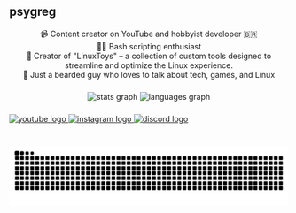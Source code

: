 <h2 align="left">psygreg</h2>
<p align="center">
  📹 Content creator on YouTube and hobbyist developer 🇧🇷<br>
  🧑‍💻 Bash scripting enthusiast<br>
  🐧 Creator of "LinuxToys" – a collection of custom tools designed to streamline and optimize the Linux experience.<br>
  🧔 Just a bearded guy who loves to talk about tech, games, and Linux<br>
</p>

###

<div align="center">
  <img src="https://github-readme-stats.vercel.app/api?username=psygreg&hide_title=false&hide_rank=false&show_icons=true&include_all_commits=true&count_private=true&disable_animations=false&theme=dracula&locale=en&hide_border=false" height="150" alt="stats graph"  />
  <img src="https://github-readme-stats.vercel.app/api/top-langs?username=psygreg&locale=en&hide_title=false&layout=compact&card_width=320&langs_count=5&theme=dracula&hide_border=false" height="150" alt="languages graph"  />
</div>

###

<div align="left">
  <a href="https://www.youtube.com/@psygreg" target="_blank">
    <img src="https://img.shields.io/static/v1?message=Youtube&logo=youtube&label=&color=FF0000&logoColor=white&labelColor=&style=for-the-badge" height="35" alt="youtube logo"  />
  </a>
  <a href="https://www.instagram.com/psygreg" target="_blank">
    <img src="https://img.shields.io/static/v1?message=Instagram&logo=instagram&label=&color=E4405F&logoColor=white&labelColor=&style=for-the-badge" height="35" alt="instagram logo"  />
  </a>
  <a href="https://discord.gg/5Qv8GzBFKR" target="_blank">
    <img src="https://img.shields.io/static/v1?message=Discord&logo=discord&label=&color=7289DA&logoColor=white&labelColor=&style=for-the-badge" height="35" alt="discord logo"  />
  </a>
</div>

###

<br clear="both">

<img src="https://raw.githubusercontent.com/psyfr0st/psyfr0st/output/snake.svg" alt="Snake animation" />

###
